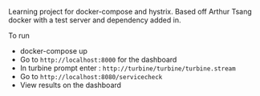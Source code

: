 Learning project for docker-compose and hystrix. Based off Arthur Tsang docker with a test server and dependency added in.

To run
- docker-compose up
- Go to `http://localhost:8000` for the dashboard
- In turbine prompt enter :  `http://turbine/turbine/turbine.stream`
- Go to `http://localhost:8080/servicecheck`
- View results on the dashboard